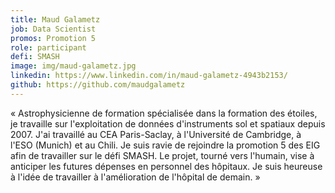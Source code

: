```yaml
---
title: Maud Galametz
job: Data Scientist
promos: Promotion 5
role: participant
defi: SMASH
image: img/maud-galametz.jpg
linkedin: https://www.linkedin.com/in/maud-galametz-4943b2153/
github: https://github.com/maudgalametz
---
```

« Astrophysicienne de formation spécialisée dans la formation des étoiles, je travaille sur l'exploitation de données d'instruments sol et spatiaux depuis 2007. J'ai travaillé au CEA Paris-Saclay, à l'Université de Cambridge, à l'ESO (Munich) et au Chili. Je suis ravie de rejoindre la promotion 5 des EIG afin de travailler sur le défi SMASH. Le projet, tourné vers l'humain, vise à anticiper les futures dépenses en personnel des hôpitaux. Je suis heureuse à l'idée de travailler à l'amélioration de l'hôpital de demain. »